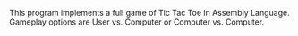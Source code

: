 This program implements a full game of Tic Tac Toe in Assembly Language. Gameplay options are User vs. Computer or Computer vs. Computer.